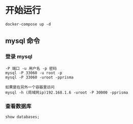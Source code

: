 # 开始运行

    docker-compose up -d

## mysql 命令

### 登录 mysql  

    -P 端口 -u 用户名 -p 密码
    mysql -P 33060 -u root -p  
    mysql -P 33060 -uroot -pprisma

    如果是在另外一个容器里访问
    mysql -h (局域网ip)192.168.1.6 -uroot -P 30000 -pprisma

### 查看数据库

    show databases;